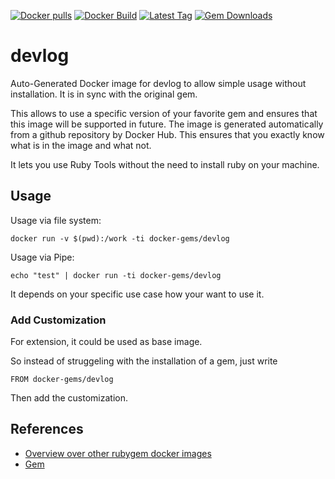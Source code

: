 [![Docker pulls](https://img.shields.io/docker/pulls/rubygem/devlog.svg)](https://hub.docker.com/r/rubygem/devlog/)
[![Docker Build](https://img.shields.io/docker/automated/rubygem/devlog.svg)](https://hub.docker.com/r/rubygem/devlog/)
[![Latest Tag](https://img.shields.io/github/tag/docker-rubygem/devlog.svg)](https://hub.docker.com/r/rubygem/devlog/)
[![Gem Downloads](https://img.shields.io/gem/dt/devlog.svg)](https://rubygems.org/gems/devlog/)
# devlog

Auto-Generated Docker image for devlog to allow simple usage without installation.
It is in sync with the original gem.

This allows to use a specific version of your favorite gem and ensures that this image will be supported in future.
The image is generated automatically from a github repository by Docker Hub.
This ensures that you exactly know what is in the image and what not.

It lets you use Ruby Tools without the need to install ruby on your machine.

## Usage

Usage via file system:

`docker run -v $(pwd):/work -ti docker-gems/devlog`

Usage via Pipe:

`echo "test" | docker run -ti docker-gems/devlog`

It depends on your specific use case how your want to use it.

### Add Customization

For extension, it could be used as base image.

So instead of struggeling with the installation of a gem, just write

`FROM docker-gems/devlog`

Then add the customization.

## References

 - [Overview over other rubygem docker images](https://github.com/thinkbot/docker-rubygem)
 - [Gem](https://rubygems.org/gems/devlog/)
